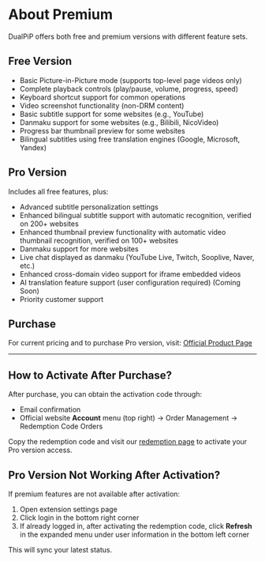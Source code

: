 # About Premium

DualPiP offers both free and premium versions with different feature sets.

## Free Version

- Basic Picture-in-Picture mode (supports top-level page videos only)
- Complete playback controls (play/pause, volume, progress, speed)
- Keyboard shortcut support for common operations
- Video screenshot functionality (non-DRM content)
- Basic subtitle support for some websites (e.g., YouTube)
- Danmaku support for some websites (e.g., Bilibili, NicoVideo)
- Progress bar thumbnail preview for some websites
- Bilingual subtitles using free translation engines (Google, Microsoft, Yandex)

## Pro Version

Includes all free features, plus:

- Advanced subtitle personalization settings
- Enhanced bilingual subtitle support with automatic recognition, verified on 200+ websites
- Enhanced thumbnail preview functionality with automatic video thumbnail recognition, verified on 100+ websites
- Danmaku support for more websites
- Live chat displayed as danmaku (YouTube Live, Twitch, Sooplive, Naver, etc.)
- Enhanced cross-domain video support for iframe embedded videos
- AI translation feature support (user configuration required) (Coming Soon)
- Priority customer support

## Purchase

For current pricing and to purchase Pro version, visit:
[Official Product Page](https://www.rabbitpair.com/products/dualpip)

---

## How to Activate After Purchase?

After purchase, you can obtain the activation code through:

- Email confirmation
- Official website **Account** menu (top right) → Order Management → Redemption Code Orders

Copy the redemption code and visit our [redemption page](https://www.rabbitpair.com/exchange) to activate your Pro version access.

## Pro Version Not Working After Activation?

If premium features are not available after activation:

1. Open extension settings page
2. Click login in the bottom right corner
3. If already logged in, after activating the redemption code, click **Refresh** in the expanded menu under user information in the bottom left corner

This will sync your latest status.
